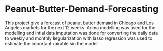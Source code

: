 # Peanut-Butter-Demand-Forecasting
This project give a forecast of peanut butter demand in Chicago and Los Angeles markets for the next 12 weeks.
Arima modelling was used for the modelling and intial data imputation was done for converting the daily data to weekly and monthly
Regularization with lasso regression was used to estimate the important vairable sin the model
